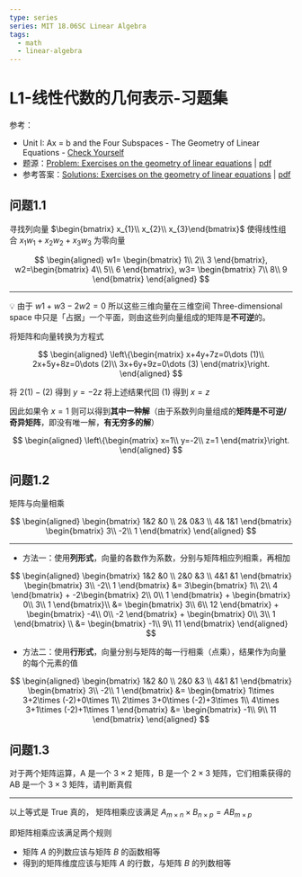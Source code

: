 ```yaml
---
type: series
series: MIT 18.06SC Linear Algebra
tags:
  - math
  - linear-algebra
---
```


# L1-线性代数的几何表示-习题集
参考：
* Unit I: Ax = b and the Four Subspaces - The Geometry of Linear Equations - [Check Yourself](https://ocw.mit.edu/courses/mathematics/18-06sc-linear-algebra-fall-2011/ax-b-and-the-four-subspaces/the-geometry-of-linear-equations/)
* 题源：[Problem: Exercises on the geometry of linear equations](https://ocw.mit.edu/courses/mathematics/18-06sc-linear-algebra-fall-2011/ax-b-and-the-four-subspaces/the-geometry-of-linear-equations/MIT18_06SCF11_Ses1.1prob.pdf) | [pdf](./_v_attachments/20201029165348275_7644/MIT18_06SCF11_Ses1.1prob.pdf)
* 参考答案：[Solutions: Exercises on the geometry of linear equations](https://ocw.mit.edu/courses/mathematics/18-06sc-linear-algebra-fall-2011/ax-b-and-the-four-subspaces/the-geometry-of-linear-equations/MIT18_06SCF11_Ses1.1sol.pdf) | [pdf](./_v_attachments/20201029165348275_7644/MIT18_06SCF11_Ses1.1sol.pdf)

## 问题1.1
寻找列向量 $\begin{bmatrix} x_{1}\\ x_{2}\\ x_{3}\end{bmatrix}$ 使得线性组合 $x_{1}w_{1} + x_{2}w_{2} + x_{3}w_{3}$ 为零向量

<!-- #region-->
$$
\begin{aligned}
w1=
\begin{bmatrix}
 1\\
 2\\
 3
\end{bmatrix},
w2=\begin{bmatrix}
 4\\
 5\\
 6
\end{bmatrix},
w3=
\begin{bmatrix}
 7\\
 8\\
 9
\end{bmatrix}
\end{aligned}
$$
<!-- #endregion -->


---

:bulb: 由于 $w1+w3-2w2=0$ 所以这些三维向量在三维空间 Three-dimensional space 中只是「占据」一个平面，则由这些列向量组成的矩阵是**不可逆**的。

将矩阵和向量转换为方程式

<!-- #region-->
$$
\begin{aligned}
\left\{\begin{matrix}
 x+4y+7z=0\dots (1)\\
 2x+5y+8z=0\dots (2)\\
 3x+6y+9z=0\dots (3)
\end{matrix}\right.
\end{aligned}
$$
<!-- #endregion -->

将 $2(1) - (2)$ 得到 $y=-2z$
将上述结果代回 $(1)$ 得到 $x=z$

因此如果令 $x=1$ 则可以得到**其中一种解**（由于系数列向量组成的**矩阵是不可逆/奇异矩阵**，即没有唯一解，**有无穷多的解**）

<!-- #region-->
$$
\begin{aligned}
\left\{\begin{matrix}
 x=1\\
 y=-2\\
 z=1
\end{matrix}\right.
\end{aligned}
$$
<!-- #endregion -->

## 问题1.2
矩阵与向量相乘

<!-- #region-->
$$
\begin{aligned}
\begin{bmatrix}
  1&2  &0 \\
  2&  0&3 \\
  4&  1&1
\end{bmatrix}
\begin{bmatrix}
 3\\
 -2\\
 1
\end{bmatrix}
\end{aligned}
$$
<!-- #endregion -->


---

* 方法一：使用**列形式**，向量的各数作为系数，分别与矩阵相应列相乘，再相加

<!-- #region-->
$$
\begin{aligned}
\begin{bmatrix}
  1&2  &0 \\
  2&0  &3 \\
  4&1  &1
\end{bmatrix}
\begin{bmatrix}
 3\\
 -2\\
 1
\end{bmatrix}
&=
3\begin{bmatrix}
 1\\
 2\\
 4
\end{bmatrix}
+
-2\begin{bmatrix}
 2\\
 0\\
 1
\end{bmatrix}
+
\begin{bmatrix}
 0\\
 3\\
 1
\end{bmatrix}\\
 &=
\begin{bmatrix}
 3\\
 6\\
 12
\end{bmatrix}
+
\begin{bmatrix}
 -4\\
 0\\
 -2
\end{bmatrix}
+
\begin{bmatrix}
 0\\
 3\\
 1
\end{bmatrix}
\\
&=
\begin{bmatrix}
 -1\\
 9\\
 11
\end{bmatrix}
\end{aligned}
$$
<!-- #endregion -->



* 方法二：使用**行形式**，向量分别与矩阵的每一行相乘（点乘），结果作为向量的每个元素的值
<!-- #region-->
$$
\begin{aligned}
\begin{bmatrix}
  1&2  &0 \\
  2&0  &3 \\
  4&1  &1
\end{bmatrix}
\begin{bmatrix}
 3\\
 -2\\
 1
\end{bmatrix}
&=
\begin{bmatrix}
 1\times 3+2\times (-2)+0\times 1\\
 2\times 3+0\times (-2)+3\times 1\\
 4\times 3+1\times (-2)+1\times 1
\end{bmatrix}
&=
\begin{bmatrix}
 -1\\
 9\\
 11
\end{bmatrix}
\end{aligned}
$$
<!-- #endregion -->

## 问题1.3
对于两个矩阵运算，A 是一个 $3\times 2$ 矩阵，B 是一个 $2\times3$ 矩阵，它们相乘获得的 AB 是一个 $3\times 3$ 矩阵，请判断真假

---

以上等式是 True 真的， 矩阵相乘应该满足 $A_{m\times n} \times B_{n\times p} = AB_{m\times p}$

即矩阵相乘应该满足两个规则

* 矩阵 $A$ 的列数应该与矩阵 $B$ 的函数相等
* 得到的矩阵维度应该与矩阵 $A$ 的行数，与矩阵 $B$ 的列数相等